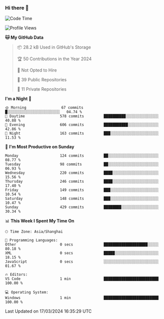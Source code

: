 ### Hi there 👋

<!--
**robinWongM/robinWongM** is a ✨ _special_ ✨ repository because its `README.md` (this file) appears on your GitHub profile.

Here are some ideas to get you started:

- 🔭 I’m currently working on ...
- 🌱 I’m currently learning ...
- 👯 I’m looking to collaborate on ...
- 🤔 I’m looking for help with ...
- 💬 Ask me about ...
- 📫 How to reach me: ...
- 😄 Pronouns: ...
- ⚡ Fun fact: ...
-->

<!--START_SECTION:waka-->
![Code Time](http://img.shields.io/badge/Code%20Time-182%20hrs%209%20mins-blue)

![Profile Views](http://img.shields.io/badge/Profile%20Views-0-blue)

**🐱 My GitHub Data** 

> 📦 28.2 kB Used in GitHub's Storage 
 > 
> 🏆 50 Contributions in the Year 2024
 > 
> 🚫 Not Opted to Hire
 > 
> 📜 39 Public Repositories 
 > 
> 🔑 11 Private Repositories 
 > 
**I'm a Night 🦉** 

```text
🌞 Morning                67 commits          █░░░░░░░░░░░░░░░░░░░░░░░░   04.74 % 
🌆 Daytime                578 commits         ██████████░░░░░░░░░░░░░░░   40.88 % 
🌃 Evening                606 commits         ███████████░░░░░░░░░░░░░░   42.86 % 
🌙 Night                  163 commits         ███░░░░░░░░░░░░░░░░░░░░░░   11.53 % 
```
📅 **I'm Most Productive on Sunday** 

```text
Monday                   124 commits         ██░░░░░░░░░░░░░░░░░░░░░░░   08.77 % 
Tuesday                  98 commits          ██░░░░░░░░░░░░░░░░░░░░░░░   06.93 % 
Wednesday                220 commits         ████░░░░░░░░░░░░░░░░░░░░░   15.56 % 
Thursday                 246 commits         ████░░░░░░░░░░░░░░░░░░░░░   17.40 % 
Friday                   149 commits         ███░░░░░░░░░░░░░░░░░░░░░░   10.54 % 
Saturday                 148 commits         ███░░░░░░░░░░░░░░░░░░░░░░   10.47 % 
Sunday                   429 commits         ████████░░░░░░░░░░░░░░░░░   30.34 % 
```


📊 **This Week I Spent My Time On** 

```text
🕑︎ Time Zone: Asia/Shanghai

💬 Programming Languages: 
Other                    0 secs              ████████████████████░░░░░   80.18 % 
XML                      0 secs              █████░░░░░░░░░░░░░░░░░░░░   18.15 % 
JavaScript               0 secs              ░░░░░░░░░░░░░░░░░░░░░░░░░   01.67 % 

🔥 Editors: 
VS Code                  1 min               █████████████████████████   100.00 % 

💻 Operating System: 
Windows                  1 min               █████████████████████████   100.00 % 
```


 Last Updated on 17/03/2024 16:35:29 UTC
<!--END_SECTION:waka-->
